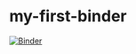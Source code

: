 # my-first-binder

[![Binder](https://mybinder.org/badge_logo.svg)](https://mybinder.org/v2/gh/gaelvila/my-first-binder.git/HEAD)
